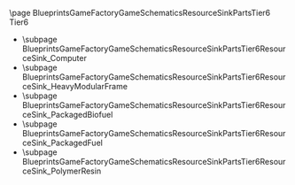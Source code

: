 \page BlueprintsGameFactoryGameSchematicsResourceSinkPartsTier6 Tier6
- \subpage BlueprintsGameFactoryGameSchematicsResourceSinkPartsTier6ResourceSink_Computer
- \subpage BlueprintsGameFactoryGameSchematicsResourceSinkPartsTier6ResourceSink_HeavyModularFrame
- \subpage BlueprintsGameFactoryGameSchematicsResourceSinkPartsTier6ResourceSink_PackagedBiofuel
- \subpage BlueprintsGameFactoryGameSchematicsResourceSinkPartsTier6ResourceSink_PackagedFuel
- \subpage BlueprintsGameFactoryGameSchematicsResourceSinkPartsTier6ResourceSink_PolymerResin
